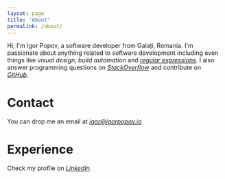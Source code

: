 ```yaml
---
layout: page
title: "About"
permalink: /about/
---
```


Hi, I'm Igor Popov, a software developer from Galați, Romania.
I'm passionate about anything related to software development including even things like *visual design*, *build automation* and [*regular expressions*](https://regexcrossword.com/profile/33883). I also answer programming questions on [*StackOverflow*](https://stackoverflow.com/users/354009/igor-popov) and contribute on [*GitHub*](https://github.com/igorpopovio).

# Contact
You can drop me an email at [*igor@igorpopov.io*](mailto:igor@igorpopov.io)

# Experience
Check my profile on [*LinkedIn*](https://www.linkedin.com/in/igorpopovio).
